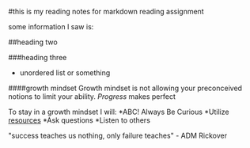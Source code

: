 #this is my reading notes for markdown reading assignment

some information I saw is:

##heading two

###heading three

- unordered list or something

####growth mindset
Growth mindset is not allowing your preconceived notions to limit your ability.
*Progress* makes perfect

To stay in a growth mindset I will:
*ABC! Always Be Curious
*Utilize [resources](http://google.com)
*Ask questions
*Listen to others

"success teaches us nothing, only failure teaches" - ADM Rickover


